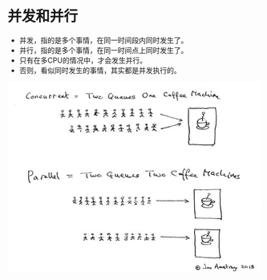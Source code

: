 # 并发和并行

- 并发，指的是多个事情，在同一时间段内同时发生了。 
- 并行，指的是多个事情，在同一时间点上同时发生了。 
- 只有在多CPU的情况中，才会发生并行。 
- 否则，看似同时发生的事情，其实都是并发执行的。

![并发和并行](./images/concurrency-parallelism/1.jpg)